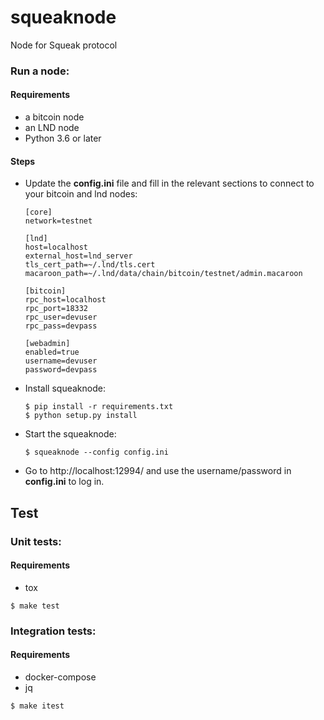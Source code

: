 # squeaknode

Node for Squeak protocol

### Run a node:

#### Requirements
* a bitcoin node
* an LND node
* Python 3.6 or later

#### Steps
- Update the **config.ini** file and fill in the relevant sections to connect to your bitcoin and lnd nodes:
	```
	[core]
	network=testnet

	[lnd]
	host=localhost
	external_host=lnd_server
	tls_cert_path=~/.lnd/tls.cert
	macaroon_path=~/.lnd/data/chain/bitcoin/testnet/admin.macaroon

	[bitcoin]
	rpc_host=localhost
	rpc_port=18332
	rpc_user=devuser
	rpc_pass=devpass

	[webadmin]
	enabled=true
	username=devuser
	password=devpass
	```
- Install squeaknode:
	```
	$ pip install -r requirements.txt
	$ python setup.py install
	```

- Start the squeaknode:
 	```
	$ squeaknode --config config.ini
	```
- Go to http://localhost:12994/ and use the username/password in **config.ini** to log in.

## Test

### Unit tests:

#### Requirements
* tox

```
$ make test
```

### Integration tests:

#### Requirements
* docker-compose
* jq

```
$ make itest
```
